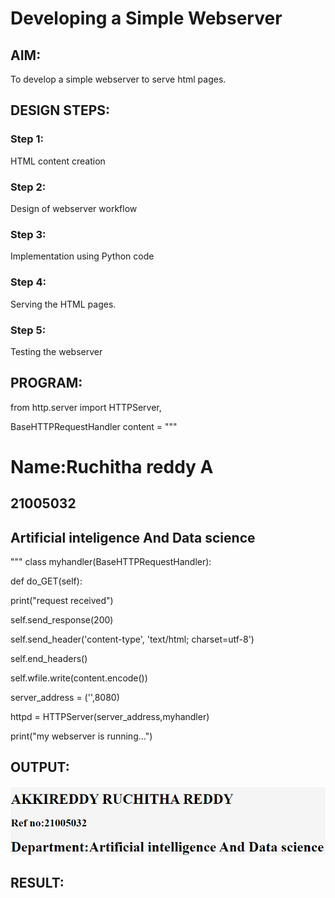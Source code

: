 # Developing a Simple Webserver
## AIM:

To develop a simple webserver to serve html pages.
## DESIGN STEPS:
### Step 1:

HTML content creation
### Step 2:

Design of webserver workflow
### Step 3:

Implementation using Python code
### Step 4:

Serving the HTML pages.
### Step 5:

Testing the webserver
## PROGRAM:
from http.server import HTTPServer, 

BaseHTTPRequestHandler
content =
 """
<!DOCTYPE html>
<html>
<head>
<title>My webserver</title>
</head>
<body>
<h1>Name:Ruchitha reddy A</h1>
<h2>21005032</h2>
<h2>Artificial inteligence And Data science</h2>
</body>
</html>
"""
class myhandler(BaseHTTPRequestHandler):

def do_GET(self):

print("request received")

self.send_response(200)

self.send_header('content-type', 'text/html; 
charset=utf-8')

self.end_headers()

self.wfile.write(content.encode())

server_address = ('',8080)

httpd = HTTPServer(server_address,myhandler)

print("my webserver is running...")


## OUTPUT:
![output](https://github.com/RuchithaReddy28/Web_server/blob/main/simple%20web%20server.PNG?raw=true)

## RESULT:
